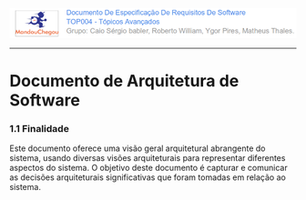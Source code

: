![](/assets/logo_mandou_chegou.png)

---

# Documento de Arquitetura de Software

### 1.1 Finalidade

Este documento oferece uma visão geral arquitetural abrangente do sistema, usando diversas visões arquiteturais para representar diferentes aspectos do sistema. O objetivo deste documento é capturar e comunicar as decisões arquiteturais significativas que foram tomadas em relação ao sistema.



